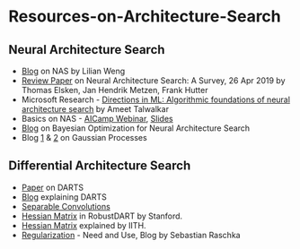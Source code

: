 # Resources-on-Architecture-Search


## Neural Architecture Search
- [Blog](https://lilianweng.github.io/lil-log/2020/08/06/neural-architecture-search.html) on NAS by Lilian Weng
- [Review Paper](https://arxiv.org/abs/1808.05377) on Neural Architecture Search: A Survey, 26 Apr 2019 by Thomas Elsken, Jan Hendrik Metzen, Frank Hutter
- Microsoft Research - [Directions in ML: Algorithmic foundations of neural architecture search](https://www.youtube.com/watch?v=5ke9ZEvXJEk) by Ameet Talwalkar
- Basics on NAS - [AICamp Webinar](https://www.youtube.com/watch?v=IQcgcSjTaJE), [Slides](https://www.slideshare.net/BillLiu31/an-introduction-to-neural-architecture-search)
- [Blog](https://medium.com/abacus-ai/an-introduction-to-bayesian-optimization-for-neural-architecture-search-d324830ec781) on Bayesian Optimization for Neural Architecture Search
- Blog [1](https://katbailey.github.io/post/gaussian-processes-for-dummies/) & [2](http://keyonvafa.com/gp-tutorial/) on Gaussian Processes

## Differential Architecture Search
- [Paper](https://openreview.net/pdf?id=S1eYHoC5FX) on DARTS
- [Blog](https://towardsdatascience.com/intuitive-explanation-of-differentiable-architecture-search-darts-692bdadcc69c) explaining DARTS
- [Separable Convolutions](https://towardsdatascience.com/a-basic-introduction-to-separable-convolutions-b99ec3102728)
- [Hessian Matrix](https://web.stanford.edu/group/sisl/k12/optimization/MO-unit4-pdfs/4.10applicationsofhessians.pdf) in RobustDART by Stanford.
- [Hessian Matrix](https://www.iith.ac.in/~ashok/Maths_Lectures/TutorialB/Hessian_Examples.pdf) explained by IITH.
- [Regularization](https://sebastianraschka.com/faq/docs/regularized-logistic-regression-performance.html) - Need and Use, Blog by Sebastian Raschka
